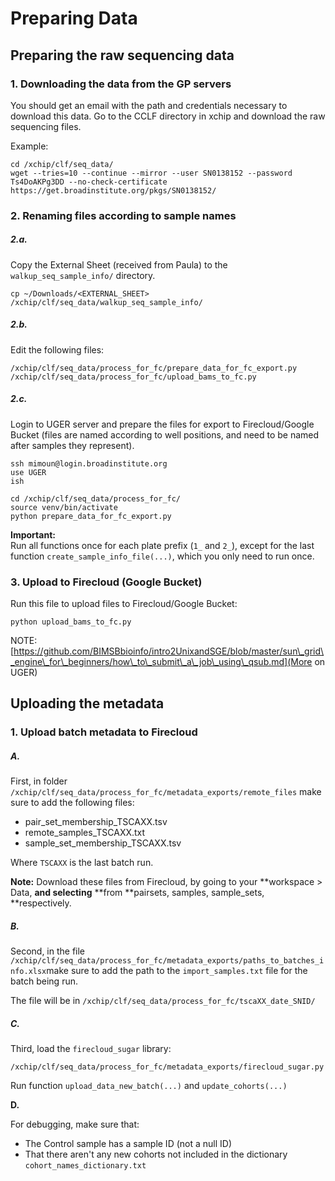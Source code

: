 # Preparing Data

## Preparing the raw sequencing data

### 1. Downloading the data from the GP servers

You should get an email with the path and credentials necessary to download this data. Go to the CCLF directory in xchip and download the raw sequencing files.

Example:

```
cd /xchip/clf/seq_data/ 
wget --tries=10 --continue --mirror --user SN0138152 --password Ts4DoAKPg3DD --no-check-certificate https://get.broadinstitute.org/pkgs/SN0138152/
```

### 2. Renaming files according to sample names

##### 2.a.
Copy the External Sheet \(received from Paula\) to the `walkup_seq_sample_info/`  directory.

```
cp ~/Downloads/<EXTERNAL_SHEET> /xchip/clf/seq_data/walkup_seq_sample_info/
```

##### 2.b.
Edit the following files:
```
/xchip/clf/seq_data/process_for_fc/prepare_data_for_fc_export.py
/xchip/clf/seq_data/process_for_fc/upload_bams_to_fc.py
```

##### 2.c.
Login to UGER server and prepare the files for export to Firecloud/Google Bucket (files are named according to well positions, and need to be named after samples they represent).
```
ssh mimoun@login.broadinstitute.org
use UGER
ish
```

```
cd /xchip/clf/seq_data/process_for_fc/
source venv/bin/activate
python prepare_data_for_fc_export.py
```

**Important:**  
Run all functions once for each plate prefix (`1_` and `2_`), except for the last function `create_sample_info_file(...)`, which you only need to run once.

### 3. Upload to Firecloud \(Google Bucket\)

Run this file to upload files to Firecloud/Google Bucket:
```
python upload_bams_to_fc.py
```

NOTE: [https://github.com/BIMSBbioinfo/intro2UnixandSGE/blob/master/sun\_grid\_engine\_for\_beginners/how\_to\_submit\_a\_job\_using\_qsub.md](More on UGER)

## Uploading the metadata

### 1. Upload batch metadata to Firecloud

##### A.

First, in folder `/xchip/clf/seq_data/process_for_fc/metadata_exports/remote_files`  make sure to add the following files:

* pair\_set\_membership\_TSCAXX.tsv
* remote\_samples\_TSCAXX.txt
* sample\_set\_membership\_TSCAXX.tsv

Where `TSCAXX` is the last batch run.

**Note:** Download these files from Firecloud, by going to your **workspace &gt; Data, **and selecting** **from **pairsets, samples, sample\_sets, **respectively.

##### B.

Second, in the file `/xchip/clf/seq_data/process_for_fc/metadata_exports/paths_to_batches_info.xlsx`make sure to add the path to the `import_samples.txt` file for the batch being run.

The file will be in `/xchip/clf/seq_data/process_for_fc/tscaXX_date_SNID/`

##### C.

Third, load the `firecloud_sugar` library:

```
/xchip/clf/seq_data/process_for_fc/metadata_exports/firecloud_sugar.py
```

Run function `upload_data_new_batch(...)`  and `update_cohorts(...)`

**D.**

For debugging, make sure that:

* The Control sample has a sample ID \(not a null ID\)
* That there aren't any new cohorts not included in the dictionary `cohort_names_dictionary.txt` 


